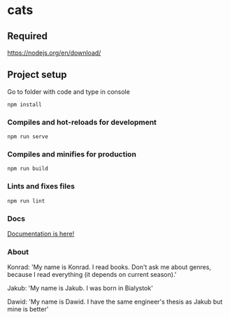 # cats

## Required
https://nodejs.org/en/download/

## Project setup
Go to folder with code and type in console
```
npm install
```

### Compiles and hot-reloads for development
```
npm run serve
```

### Compiles and minifies for production
```
npm run build
```

### Lints and fixes files
```
npm run lint
```
### Docs
[Documentation is here!](https://docs.google.com/document/d/1oIrKccZuC2SVqH4-dBhYmxt60b2izAR2HKbUssYddBo/edit?usp=sharing)

### About
Konrad: 'My name is Konrad. I read books. Don't ask me about genres, because I read everything (it depends on current season).' 

Jakub: 'My name is Jakub. I was born in Bialystok'

Dawid: 'My name is Dawid. I have the same engineer's thesis as Jakub but mine is better'
